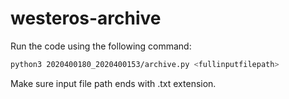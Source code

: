 # westeros-archive
Run the code using the following command:
```bash
python3 2020400180_2020400153/archive.py <fullinputfilepath>
```

Make sure input file path ends with .txt extension.